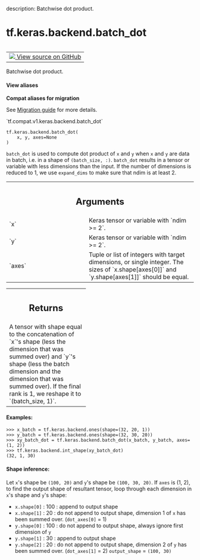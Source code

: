 description: Batchwise dot product.

<div itemscope itemtype="http://developers.google.com/ReferenceObject">
<meta itemprop="name" content="tf.keras.backend.batch_dot" />
<meta itemprop="path" content="Stable" />
</div>

# tf.keras.backend.batch_dot

<!-- Insert buttons and diff -->

<table class="tfo-notebook-buttons tfo-api nocontent" align="left">
<td>
  <a target="_blank" href="https://github.com/tensorflow/tensorflow/blob/r2.2/tensorflow/python/keras/backend.py#L1699-L1884">
    <img src="https://www.tensorflow.org/images/GitHub-Mark-32px.png" />
    View source on GitHub
  </a>
</td>
</table>



Batchwise dot product.

<section class="expandable">
  <h4 class="showalways">View aliases</h4>
  <p>
<b>Compat aliases for migration</b>
<p>See
<a href="https://www.tensorflow.org/guide/migrate">Migration guide</a> for
more details.</p>
<p>`tf.compat.v1.keras.backend.batch_dot`</p>
</p>
</section>

<pre class="devsite-click-to-copy prettyprint lang-py tfo-signature-link">
<code>tf.keras.backend.batch_dot(
    x, y, axes=None
)
</code></pre>



<!-- Placeholder for "Used in" -->

`batch_dot` is used to compute dot product of `x` and `y` when
`x` and `y` are data in batch, i.e. in a shape of
`(batch_size, :)`.
`batch_dot` results in a tensor or variable with less dimensions
than the input. If the number of dimensions is reduced to 1,
we use `expand_dims` to make sure that ndim is at least 2.

<!-- Tabular view -->
 <table class="responsive fixed orange">
<colgroup><col width="214px"><col></colgroup>
<tr><th colspan="2"><h2 class="add-link">Arguments</h2></th></tr>

<tr>
<td>
`x`
</td>
<td>
Keras tensor or variable with `ndim >= 2`.
</td>
</tr><tr>
<td>
`y`
</td>
<td>
Keras tensor or variable with `ndim >= 2`.
</td>
</tr><tr>
<td>
`axes`
</td>
<td>
Tuple or list of integers with target dimensions, or single integer.
The sizes of `x.shape[axes[0]]` and `y.shape[axes[1]]` should be equal.
</td>
</tr>
</table>



<!-- Tabular view -->
 <table class="responsive fixed orange">
<colgroup><col width="214px"><col></colgroup>
<tr><th colspan="2"><h2 class="add-link">Returns</h2></th></tr>
<tr class="alt">
<td colspan="2">
A tensor with shape equal to the concatenation of `x`'s shape
(less the dimension that was summed over) and `y`'s shape
(less the batch dimension and the dimension that was summed over).
If the final rank is 1, we reshape it to `(batch_size, 1)`.
</td>
</tr>

</table>



#### Examples:



```
>>> x_batch = tf.keras.backend.ones(shape=(32, 20, 1))
>>> y_batch = tf.keras.backend.ones(shape=(32, 30, 20))
>>> xy_batch_dot = tf.keras.backend.batch_dot(x_batch, y_batch, axes=(1, 2))
>>> tf.keras.backend.int_shape(xy_batch_dot)
(32, 1, 30)
```

#### Shape inference:

Let `x`'s shape be `(100, 20)` and `y`'s shape be `(100, 30, 20)`.
If `axes` is (1, 2), to find the output shape of resultant tensor,
    loop through each dimension in `x`'s shape and `y`'s shape:
* `x.shape[0]` : 100 : append to output shape
* `x.shape[1]` : 20 : do not append to output shape,
    dimension 1 of `x` has been summed over. (`dot_axes[0]` = 1)
* `y.shape[0]` : 100 : do not append to output shape,
    always ignore first dimension of `y`
* `y.shape[1]` : 30 : append to output shape
* `y.shape[2]` : 20 : do not append to output shape,
    dimension 2 of `y` has been summed over. (`dot_axes[1]` = 2)
`output_shape` = `(100, 30)`
